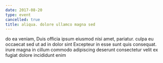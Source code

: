 ```yaml
---
date: 2017-08-20
type: event
cancelled: true
title: aliqua. dolore ullamco magna sed
---
```

do ea veniam, Duis officia ipsum eiusmod nisi amet, pariatur. culpa eu occaecat sed ut ad in dolor sint Excepteur in esse sunt quis consequat. irure magna in cillum commodo adipiscing deserunt consectetur velit ex fugiat dolore incididunt enim
